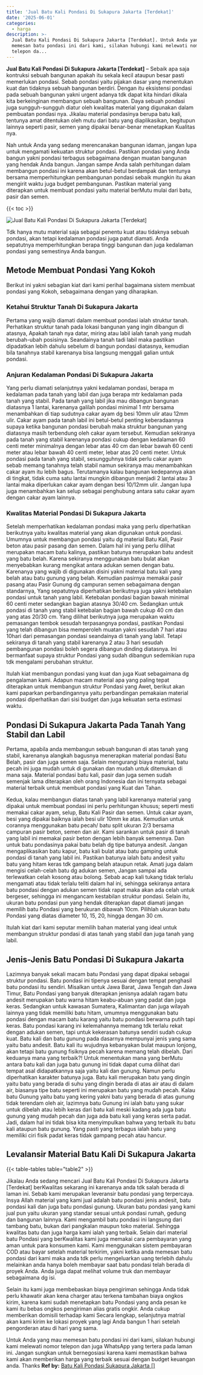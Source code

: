 ```yaml
---
title: 'Jual Batu Kali Pondasi Di Sukapura Jakarta [Terdekat]'
date: '2025-06-01'
categories:
  - harga
description: >-
  Jual Batu Kali Pondasi Di Sukapura Jakarta [Terdekat]. Untuk Anda yang mau
  memesan batu pondasi ini dari kami, silakan hubungi kami melewati nomor
  telepon da...
---
```


**Jual Batu Kali Pondasi Di Sukapura Jakarta \[Terdekat\]** – Sebaik apa saja kontruksi sebuah bangunan apakah itu sekala kecil ataupun besar pasti memerlukan pondasi. Sebab pondasi yaitu pijakan dasar yang menentukan kuat dan tidaknya sebuah bangunan berdiri. Dengan itu eksistensi pondasi pada sebuah bangunan yakni urgent adanya tdk dapat kita hindari dikala kita berkeinginan membangun sebuah bangunan. Daya sebuah pondasi juga sungguh-sungguh diatur oleh kwalitas material yang digunakan dalam pembuatan pondasi nya. Jikalau material pondasinya berupa batu kali, tentunya amat ditentukan oleh mutu dari batu yang diaplikasikan, begitupun lainnya seperti pasir, semen yang dipakai benar-benar menetapkan Kualitas nya.

Nah untuk Anda yang sedang merencanakan bangunan idaman, jangan lupa untuk mengamati kekuatan struktur pondasi. Pastikan pondasi yang Anda bangun yakni pondasi terbagus sebagaimana dengan muatan bangunan yang hendak Anda bangun. Jangan sampe Anda salah perhitungan dalam membangun pondasi ini karena akan betul-betul berdampak dan tentunya bersama memperhitungkan pembangunan pondasi sebaik mungkin itu akan mengirit waktu juga budget pembangunan. Pastikan material yang diterapkan untuk membuat pondasi yaitu material berMutu mulai dari batu, pasir dan semen.

{{< toc >}}

![Jual Batu Kali Pondasi Di Sukapura Jakarta [Terdekat]](/images/jual-batu-kali-31.png)

Tdk hanya mutu material saja sebagai penentu kuat atau tidaknya sebuah pondasi, akan tetapi kedalaman pondasi juga patut diamati. Anda sepatutnya memperhitungkan berapa tinggi bangunan dan juga kedalaman pondasi yang semestinya Anda bangun.

## Metode Membuat Pondasi Yang Kokoh

Berikut ini yakni sebagian kiat dari kami perihal bagaimana sistem membuat pondasi yang Kokoh, sebagaimana dengan yang diharapkan.

### Ketahui Struktur Tanah Di Sukapura Jakarta

Pertama yang wajib diamati dalam membuat pondasi ialah struktur tanah. Perhatikan struktur tanah pada lokasi bangunan yang ingin dibangun di atasnya, Apakah tanah nya datar, miring atau labil ialah tanah yang mudah berubah-ubah posisinya. Seandainya tanah tadi labil maka pastikan dipadatkan lebih dahulu sebelum di bangun pondasi diatasnya, kemudian bila tanahnya stabil karenanya bisa langsung menggali galian untuk pondasi.

### Anjuran Kedalaman Pondasi Di Sukapura Jakarta

Yang perlu diamati selanjutnya yakni kedalaman pondasi, berapa m kedalaman pada tanah yang labil dan juga berapa mtr kedalaman pada tanah yang stabil. Pada tanah yang labil jika mau dibangun bangunan diatasnya 1 lantai, karenanya galilah pondasi minimal 1 mtr bersama menambahkan di tiap sudutnya cakar ayam dg besi 10mm ulir atau 12mm ulir. Cakar ayam pada tanah labil ini betul-betul penting keberadaannya supaya ketika bangunan pondasi berubah maka struktur bangunan yang diatasnya masih terbendung oleh cakar ayam tersebut. Kemudian sekiranya pada tanah yang stabil karenanya pondasi cukup dengan kedalaman 60 centi meter minimalnya dengan lebar atas 40 cm dan lebar bawah 60 centi meter atau lebar bawah 40 centi meter, lebar atas 20 centi meter. Untuk pondasi pada tanah yang stabil, sesungguhnya tidak perlu cakar ayam sebab memang tanahnya telah stabil namun sekiranya mau menambahkan cakar ayam itu lebih bagus. Terutamanya kalau bangunan kedepannya akan di tingkat, tidak cuma satu lantai mungkin dibangun menjadi 2 lantai atau 3 lantai maka diperlukan cakar ayam dengan besi 10/12mm ulir. Jangan lupa juga menambahkan kan selup sebagai penghubung antara satu cakar ayam dengan cakar ayam lainnya.

### Kwalitas Material Pondasi Di Sukapura Jakarta

Setelah memperhatikan kedalaman pondasi maka yang perlu diperhatikan berikutnya yaitu kwalitas material yang akan digunakan untuk pondasi. Umumnya untuk membangun pondasi yaitu dg material Batu Kali, Pasir beton atau pasir pasang dan semen. Dalam hal ini yang perlu dilihat merupakan macam batu kalinya, pastikan batunya merupakan batu andesit yang batu belah. Karena sekiranya menggunakan batu bulat akan menyebabkan kurang mengikat antara adukan semen dengan batu. Karenanya yang wajib di digunakan disini yakni material batu kali yang belah atau batu gunung yang belah. Kemudian pasirnya memakai pasir pasang atau Pasir Gunung dg campuran semen sebagaimana dengan standarnya, Yang sepatutnya diperhatikan berikutnya juga yakni ketebalan pondasi untuk tanah yang labil. Ketebalan pondasi bagian bawah minimal 60 centi meter sedangkan bagian atasnya 30/40 cm. Sedangkan untuk pondasi di tanah yang stabil ketebalan bagian bawah cukup 40 cm dan yang atas 20/30 cm. Yang dilihat berikutnya juga merupakan waktu pemasangan tembok sesudah terpasangnya pondasi, pastikan Pondasi yang telah dibangun bisa memperoleh muatan yakni sesudah 7 hari atau 10hari dari pemasangan pondasi seandainya di tanah yang labil. Tetapi sekiranya di tanah yang stabil karenanya 2 atau 3 hari sesudah pembangunan pondasi boleh segera dibangun dinding diatasnya. Ini bermanfaat supaya struktur Pondasi yang sudah dibangun sedemikian rupa tdk mengalami perubahan struktur.

Itulah kiat membangun pondasi yang kuat dan juga Kuat sebagaimana dg pengalaman kami. Adapun macam material apa yang paling tepat diterapkan untuk membangun struktur Pondasi yang Awet, berikut akan kami paparkan perbandingannya yaitu perbandingan pemakaian material pondasi diperhatikan dari sisi budget dan juga kekuatan serta estimasi waktu.

## Pondasi Di Sukapura Jakarta Pada Tanah Yang Stabil dan Labil

Pertama, apabila anda membangun sebuah bangunan di atas tanah yang stabil, karenanya alangkah bagusnya menerapkan material pondasi Batu Belah, pasir dan juga semen saja. Selain mengurangi biaya material, batu pecah ini juga mudah untuk di gunakan dan mudah untuk ditemukan di mana saja. Material pondasi batu kali, pasir dan juga semen sudah semenjak lama diterapkan oleh orang Indonesia dan ini ternyata sebagai material terbaik untuk membuat pondasi yang Kuat dan Tahan.

Kedua, kalau membangun diatas tanah yang labil karenanya material yang dipakai untuk membuat pondasi ini perlu perhitungan khusus; seperti mesti memakai cakar ayam, selup, Batu Kali Pasir dan semen. Untuk cakar ayam, besi yang dipakai baiknya ialah besi ulir 10mm ke atas. Kemudian untuk corannya menggunakan batu pecah/ batu split ukuran 2/3 bersama campuran pasir beton, semen dan air. Kami sarankan untuk pasir di tanah yang labil ini memakai pasir beton dengan lebih banyak semennya. Dan untuk batu pondasinya pakai batu belah dg tipe batunya andesit. Jangan mengaplikasikan batu kapur, batu kali bulat atau batu gamping untuk pondasi di tanah yang labil ini. Pastikan batunya ialah batu andesit yaitu batu yang hitam keras tdk gampang belah ataupun retak. Amati juga dalam mengisi celah-celah batu dg adukan semen, Jangan sampai ada terlewatkan celah kosong atau bolong. Sebab acap kali tukang tidak terlalu mengamati atau tidak terlalu teliti dalam hal ini, sehingga sekiranya antara batu pondasi dengan adukan semen tidak rapat maka akan ada celah untuk bergeser, sehingga ini mengancam kestabilan struktur pondasi. Selain itu, ukuran batu pondasi pun yang hendak diterapkan dapat diamati jangan memilih batu Pondasi yang berukuran dibawah 10cm. Pilihlah ukuran batu Pondasi yang diatas diameter 10, 15, 20, hingga dengan 30 cm.

Itulah kiat dari kami seputar memilih bahan material yang ideal untuk membangun struktur pondasi di atas tanah yang stabil dan juga tanah yang labil.

## Jenis-Jenis Batu Pondasi Di Sukapura Jakarta

Lazimnya banyak sekali macam batu Pondasi yang dapat dipakai sebagai struktur pondasi. Batu pondasi ini tipenya sesuai dengan tempat penghasil batu pondasi itu sendiri. Misalkan untuk Jawa Barat, Jawa Tengah dan Jawa Timur, Batu Pondasi yang banyak diterapkan jenisnya adalah ragam batu andesit merupakan batu warna hitam keabu-abuan yang padat dan juga keras. Sedangkan untuk kawasan Sumatera, Kalimantan dan juga wilayah lainnya yang tidak memiliki batu hitam, umumnya menggunakan batu pondasi dengan macam batu karang yaitu batu pondasi berwarna putih tapi keras. Batu pondasi karang ini kelemahannya memang tdk terlalu rekat dengan adukan semen, tapi untuk kekerasan batunya sendiri sudah cukup kuat. Batu kali dan batu gunung pada dasarnya mempunyai jenis yang sama yaitu batu andesit. Batu kali itu wujudnya kebanyakan bulat maupun lonjong, akan tetapi batu gunung fisiknya pecah karena memang telah dibelah. Dari keduanya mana yang terbaik?! Untuk menentukan mana yang berMutu antara batu kali dan juga batu gunung ini tidak dapat cuma dilihat dari tempat asal didapatkannya saja yaitu kali dan gunung. Namun perlu diperhatikan karakter batunya juga. Batu kali merupakan batu yang dingin yaitu batu yang berada di suhu yang dingin berada di atas air atau di dalam air, biasanya tipe batu seperti ini merupakan batu yang mudah pecah. Kalau batu Gunung yaitu batu yang kering yakni batu yang berada di atas gunung tidak terendam oleh air, lazimnya batu Gunung ini ialah batu yang sukar untuk dibelah atau lebih keras dari batu kali meski kadang ada juga batu gunung yang mudah pecah dan juga ada batu kali yang keras serta padat. Jadi, dalam hal ini tidak bisa kita menyimpulkan bahwa yang terbaik itu batu kali ataupun batu gunung. Yang pasti yang terbagus ialah batu yang memiliki ciri fisik padat keras tidak gampang pecah atau hancur.

## Levalansir Material Batu Kali Di Sukapura Jakarta

{{< table-tables table="table2" >}}

Jikalau Anda sedang mencari Jual Batu Kali Pondasi Di Sukapura Jakarta \[Terdekat\] berKwalitas sekarang ini karenanya anda tdk salah berada di laman ini. Sebab kami merupakan leveransir batu pondasi yang terpercaya. Insya Allah material yang kami jual adalah batu pondasi jenis andesit, batu pondasi kali dan juga batu pondasi gunung. Ukuran batu pondasi yang kami jual pun yaitu ukuran yang standar sesuai untuk pondasi rumah, gedung dan bangunan lainnya. Kami mengambil batu pondasi ini langsung dari tambang batu, bukan dari pangkalan maupun toko material. Sehingga kwalitas batu dan juga harga kami ialah yang terbaik. Selain dari material batu Pondasi yang berKwalitas kami juga memakai cara pembayaran yang aman untuk para konsumen kami. Kami menggunakan sistem pembayaran COD atau bayar setelah material terkirim, yakni ketika anda memesan batu pondasi dari kami maka anda tdk perlu mengeluarkan uang terlebih dahulu melainkan anda hanya boleh membayar saat batu pondasi telah berada di proyek Anda. Anda juga dapat melihat volume truk dan membayar sebagaimana dg isi.

Selain itu kami juga membebaskan biaya pengiriman sehingga Anda tidak perlu khawatir akan kena charger atau terkena tambahan biaya ongkos kirim, karena kami sudah menetapkan batu Pondasi yang anda pesan ke kami itu bebas ongkos pengiriman alias gratis ongkir. Anda cukup memberikan domisili terhadap kami Secara lengkap, selanjutnya matrial akan kami kirim ke lokasi proyek yang lagi Anda bangun 1 hari setelah pengorderan atau di hari yang sama.

Untuk Anda yang mau memesan batu pondasi ini dari kami, silakan hubungi kami melewati nomor telepon dan juga WhatsApp yang tertera pada laman ini. Jangan sungkan untuk bernegosiasi karena kami memastikan bahwa kami akan memberikan harga yang terbaik sesuai dengan budget keuangan anda. Thanks
**Ref by:** [Batu Kali Pondasi Sukapura Jakarta []](https://id.wikipedia.org/wiki/Batu)
